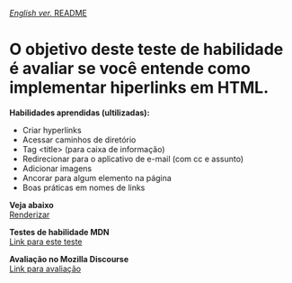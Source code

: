 <u><i>English ver.</i> <a href="https://github.com/alexandre-j-dev/MDN-Mozilla-Developer-Network/blob/HTML/Test%20your%20skills:%20Links/README.en.md"> README</a></u>

<h1> O objetivo deste teste de habilidade é avaliar se você entende como implementar hiperlinks em HTML. </h1>


<strong>Habilidades aprendidas (ultilizadas):</strong>
<ul>  
<li>Criar hyperlinks</li>
<li>Acessar caminhos de diretório</li>
<li>Tag &lt;title&gt; (para caixa de informação)</li>
<li>Redirecionar para o aplicativo de e-mail (com cc e assunto)</li>  
<li>Adicionar imagens</li> 
<li>Ancorar para algum elemento na página</li>
<li>Boas práticas em nomes de links</li>  
</ul>
  
 
<strong>Veja abaixo</strong><br>
<a href="https://htmlpreview.github.io/?https://github.com/alexandre-j-dev/MDN-Mozilla-Developer-Network/blob/HTML/Test%20your%20skills:%20Links/links.html"> Renderizar </a><br>

<strong>Testes de habilidade MDN</strong><br>
<a href="https://developer.mozilla.org/en-US/docs/Learn/HTML/Introduction_to_HTML/Test_your_skills:_Links"> Link para este teste </a><br>

<strong>Avaliação no Mozilla Discourse</strong><br>
<a href="https://discourse.mozilla.org/t/assessment-wanted-for-links-skill-tests/106520">Link para avaliação </a>


